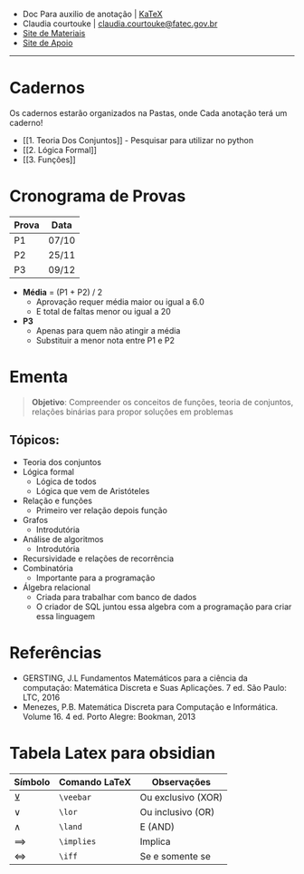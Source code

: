 - Doc Para auxilio de anotação | [KaTeX](https://katex.org/docs/supported#html)
- Claudia courtouke | claudia.courtouke@fatec.gov.br
- [Site de Materiais](https://sites.google.com/site/palasatina/home/fatec)
- [Site de Apoio](https://pt.khanacademy.org/)
---
# Cadernos
Os cadernos estarão organizados na Pastas, onde Cada anotação terá um caderno!
- [[1. Teoria Dos Conjuntos]] - Pesquisar para utilizar no python
- [[2. Lógica Formal]]
- [[3. Funções]]
# Cronograma de Provas
| Prova | Data  |
| ----- | ----- |
| P1    | 07/10 |
| P2    | 25/11 |
| P3    | 09/12 |
- **Média** = (P1 + P2) / 2
	- Aprovação requer média maior ou igual a 6.0 
	- E total de faltas menor ou igual a 20
- **P3**
	- Apenas para quem não atingir a média
	- Substituir a menor nota entre P1 e P2
# Ementa
> **Objetivo**: Compreender os conceitos de funções, teoria de conjuntos, relações binárias para propor soluções em problemas

## Tópicos:
- Teoria dos conjuntos
- Lógica formal
	- Lógica de todos
	- Lógica que vem de Aristóteles
- Relação e funções
	- Primeiro ver relação depois função
- Grafos
	- Introdutória
- Análise de algoritmos
	- Introdutória
- Recursividade e relações de recorrência
- Combinatória
	- Importante para a programação
- Álgebra relacional
	- Criada para trabalhar com banco de dados
	- O criador de SQL juntou essa algebra com a programação para criar essa linguagem
# Referências
- GERSTING, J.L Fundamentos Matemáticos para a ciência da computação: Matemática Discreta e Suas Aplicações. 7 ed. São Paulo: LTC, 2016
- Menezes, P.B. Matemática Discreta para Computação e Informática. Volume 16. 4 ed. Porto Alegre: Bookman, 2013
# Tabela Latex para obsidian
| Símbolo    | Comando LaTeX | Observações        |
| ---------- | ------------- | ------------------ |
| $\veebar$  | `\veebar`     | Ou exclusivo (XOR) |
| $\lor$     | `\lor`        | Ou inclusivo (OR)  |
| $\land$    | `\land`       | E (AND)            |
| $\implies$ | `\implies`    | Implica            |
| $\iff$     | `\iff`        | Se e somente se    |